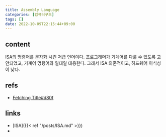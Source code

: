 ```yaml
---
title: Assembly Language
categories: [컴퓨터구조]
tags: []
date: 2022-10-09T22:15:44+09:00
---
```


## content
ISA의 명령어를 문자화 시킨 저급 언어이다.  프로그래머가 기계어를 다룰 수 있도록 고안되었고, 기계어 명령어와 일대일 대응한다. 그래서 ISA 의존적이고, 하드웨어 이식성이 낮다.


## refs
- [Fetching Title#d80f](https://it-eldorado.tistory.com/23)


## links
- [ISA]({{< ref "/posts/ISA.md" >}})
- 
